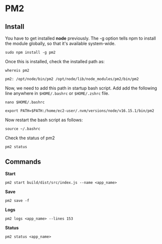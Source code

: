 # PM2

## Install

You have to get installed **node** previously. The -g option tells npm to install the module globally, so that it's available system-wide.

```shell
sudo npm install -g pm2
```

Once this is installed, check the installed path as:

```shell
whereis pm2
```

```shell
pm2: /opt/node/bin/pm2 /opt/node/lib/node_modules/pm2/bin/pm2
```

Now, we need to add this path in startup bash script. Add add the following line anywhere in `$HOME/.bashrc` or `$HOME/.zshrc` file.

```shell
nano $HOME/.bashrc
```

```shell
export PATH=$PATH:/home/ec2-user/.nvm/versions/node/v16.15.1/bin/pm2
```

Now restart the bash script as follows:

```shell
source ~/.bashrc
```

Check the status of pm2

```shell
pm2 status
```

## Commands

**Start**

```shell
pm2 start build/dist/src/index.js --name <app_name>
```

**Save**

```shell
pm2 save -f
```

**Logs**

```shell
pm2 logs <app_name> --lines 153
```

**Status**

```shell
pm2 status <app_name>
```
